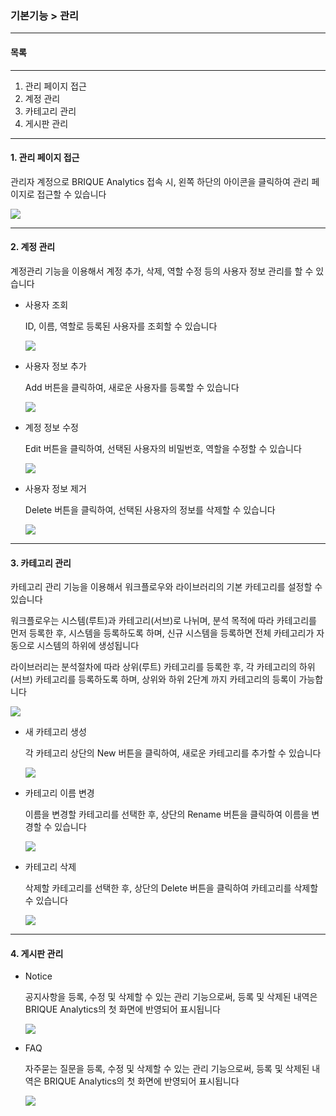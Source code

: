 ### 기본기능 > 관리



------

#### 목록

------

1. 관리 페이지 접근
2. 계정 관리
3. 카테고리 관리
4. 게시판 관리



------

#### 1. 관리 페이지 접근



관리자 계정으로 BRIQUE Analytics 접속 시, 왼쪽 하단의 아이콘을 클릭하여 관리 페이지로 접근할 수 있습니다

![](./img/기본기능_07_관리-01.png)



------

#### 2. 계정 관리

계정관리 기능을 이용해서 계정 추가, 삭제, 역할 수정 등의 사용자 정보 관리를 할 수 있습니다



- 사용자 조회

  ID, 이름, 역할로 등록된 사용자를 조회할 수 있습니다

  ![](./img/기본기능_07_관리-02.png)

  

- 사용자 정보 추가

  Add 버튼을 클릭하여, 새로운 사용자를 등록할 수 있습니다

  ![](./img/기본기능_07_관리-03.png)

  

- 계정 정보 수정

  Edit 버튼을 클릭하여, 선택된 사용자의 비밀번호, 역할을 수정할 수 있습니다

  ![](./img/기본기능_07_관리-04.png)

  

- 사용자 정보 제거

  Delete 버튼을 클릭하여, 선택된 사용자의 정보를 삭제할 수 있습니다

  ![](./img/기본기능_07_관리-05.png)



------

#### 3. 카테고리 관리

카테고리 관리 기능을 이용해서 워크플로우와 라이브러리의 기본 카테고리를 설정할 수 있습니다



워크플로우는 시스템(루트)과 카테고리(서브)로 나뉘며, 분석 목적에 따라 카테고리를 먼저 등록한 후, 시스템을 등록하도록 하며, 신규 시스템을 등록하면 전체 카테고리가 자동으로 시스템의 하위에 생성됩니다

라이브러리는 분석절차에 따라 상위(루트) 카테고리를 등록한 후, 각 카테고리의 하위(서브) 카테고리를 등록하도록 하며, 상위와 하위 2단계 까지 카테고리의 등록이 가능합니다

![](./img/기본기능_07_관리-06.png)



- 새 카테고리 생성

  각 카테고리 상단의 New 버튼을 클릭하여, 새로운 카테고리를 추가할 수 있습니다

  ![](./img/기본기능_07_관리-07.png)



- 카테고리 이름 변경

  이름을 변경할 카테고리를 선택한 후,  상단의 Rename 버튼을 클릭하여 이름을 변경할 수 있습니다

  ![](./img/기본기능_07_관리-08.png)

  

- 카테고리 삭제

  삭제할 카테고리를 선택한 후,  상단의 Delete 버튼을 클릭하여 카테고리를 삭제할 수 있습니다

  ![](./img/기본기능_07_관리-09.png)

  

------

#### 4. 게시판 관리



- Notice

  공지사항을 등록, 수정 및 삭제할 수 있는 관리 기능으로써, 등록 및 삭제된 내역은 BRIQUE Analytics의 첫 화면에 반영되어 표시됩니다

  ![](./img/기본기능_07_관리-10.png)

  

- FAQ

  자주묻는 질문을 등록, 수정 및 삭제할 수 있는 관리 기능으로써, 등록 및 삭제된 내역은 BRIQUE Analytics의 첫 화면에 반영되어 표시됩니다

  ![](./img/기본기능_07_관리-11.png)

  
